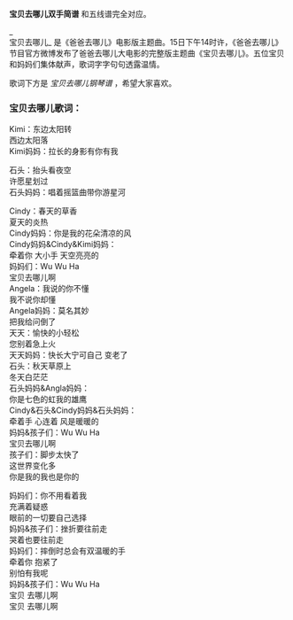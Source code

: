 

**宝贝去哪儿双手简谱** 和五线谱完全对应。

_  
宝贝去哪儿_
是《爸爸去哪儿》电影版主题曲。15日下午14时许，《爸爸去哪儿》节目官方微博发布了爸爸去哪儿大电影的完整版主题曲《宝贝去哪儿》。五位宝贝和妈妈们集体献声，歌词字字句句透露温情。

  
歌词下方是 _宝贝去哪儿钢琴谱_ ，希望大家喜欢。

### 宝贝去哪儿歌词：

Kimi：东边太阳转  
西边太阳落  
Kimi妈妈：拉长的身影有你有我

石头：抬头看夜空  
许愿星划过  
石头妈妈：唱着摇篮曲带你游星河

Cindy：春天的草香  
夏天的炎热  
Cindy妈妈：你是我的花朵清凉的风  
Cindy妈妈&Cindy&Kimi妈妈：  
牵着你 大小手 天空亮亮的  
妈妈们：Wu Wu Ha  
宝贝去哪儿啊  
Angela：我说的你不懂  
我不说你却懂  
Angela妈妈：莫名其妙  
把我给问倒了  
天天：愉快的小轻松  
您别着急上火  
天天妈妈：快长大宁可自己 变老了  
石头：秋天草原上  
冬天白茫茫  
石头妈妈&Angla妈妈：  
你是七色的虹我的雄鹰  
Cindy&石头&Cindy妈妈&石头妈妈：  
牵着手 心连着 风是暖暖的  
妈妈&孩子们：Wu Wu Ha  
宝贝去哪儿啊  
孩子们：脚步太快了  
这世界变化多  
你是我的我也是你的

妈妈们：你不用看着我  
充满着疑惑  
眼前的一切要自己选择  
妈妈&孩子们：挫折要往前走  
哭着也要往前走  
妈妈们：摔倒时总会有双温暖的手  
牵着你 抱紧了  
别怕有我呢  
妈妈&孩子们：Wu Wu Ha  
宝贝 去哪儿啊  
宝贝 去哪儿啊

